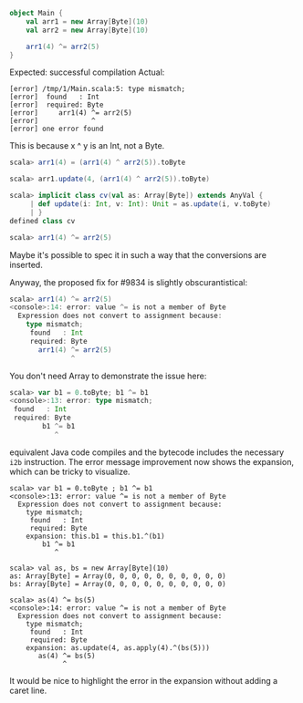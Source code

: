 ```scala
object Main {
    val arr1 = new Array[Byte](10)
    val arr2 = new Array[Byte](10)

    arr1(4) ^= arr2(5)
}
```

Expected: successful compilation
Actual: 
```
[error] /tmp/1/Main.scala:5: type mismatch;
[error]  found   : Int
[error]  required: Byte
[error]     arr1(4) ^= arr2(5)
[error]             ^
[error] one error found
```
This is because x ^ y is an Int, not a Byte.

```scala
scala> arr1(4) = (arr1(4) ^ arr2(5)).toByte

scala> arr1.update(4, (arr1(4) ^ arr2(5)).toByte)

scala> implicit class cv(val as: Array[Byte]) extends AnyVal {
     | def update(i: Int, v: Int): Unit = as.update(i, v.toByte)
     | }
defined class cv

scala> arr1(4) ^= arr2(5)
```

Maybe it's possible to spec it in such a way that the conversions are inserted.

Anyway, the proposed fix for #9834 is slightly obscurantistical:
```scala
scala> arr1(4) ^= arr2(5)
<console>:14: error: value ^= is not a member of Byte
  Expression does not convert to assignment because:
    type mismatch;
     found   : Int
     required: Byte
       arr1(4) ^= arr2(5)
               ^
```

You don't need Array to demonstrate the issue here:

```scala
scala> var b1 = 0.toByte; b1 ^= b1
<console>:13: error: type mismatch;
 found   : Int
 required: Byte
        b1 ^= b1
           ^
```

equivalent Java code compiles and the bytecode includes the necessary `i2b` instruction.
The error message improvement now shows the expansion, which can be tricky to visualize.
```
scala> var b1 = 0.toByte ; b1 ^= b1
<console>:13: error: value ^= is not a member of Byte
  Expression does not convert to assignment because:
    type mismatch;
     found   : Int
     required: Byte
    expansion: this.b1 = this.b1.^(b1)
        b1 ^= b1
           ^

scala> val as, bs = new Array[Byte](10)
as: Array[Byte] = Array(0, 0, 0, 0, 0, 0, 0, 0, 0, 0)
bs: Array[Byte] = Array(0, 0, 0, 0, 0, 0, 0, 0, 0, 0)

scala> as(4) ^= bs(5)
<console>:14: error: value ^= is not a member of Byte
  Expression does not convert to assignment because:
    type mismatch;
     found   : Int
     required: Byte
    expansion: as.update(4, as.apply(4).^(bs(5)))
       as(4) ^= bs(5)
             ^
```
It would be nice to highlight the error in the expansion without adding a caret line.
